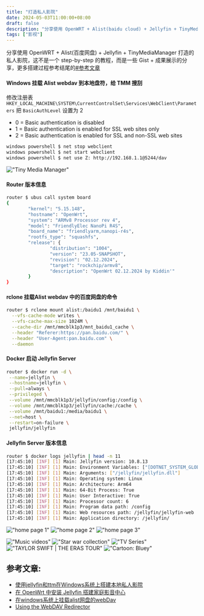 ```yaml
---
title: "打造私人影院"
date: 2024-05-03T11:00:00+08:00
draft: false
description: "分享使用 OpenWRT + Alist(baidu cloud) + Jellyfin + TinyMediaManager 打造的私人影院"
tags: ["影视"]
---
```


分享使用 OpenWRT + Alist(百度网盘) + Jellyfin + TinyMediaManager 打造的私人影院，这不是一个 step-by-step 的教程，而是一些 Gist + 成果展示的分享，更多搭建过程参考结尾的[#参考文章](#参考文章)

#### Windows 挂载 Alist webdav 到本地盘符，给 TMM 搜刮

修改注册表 `HKEY_LOCAL_MACHINE\SYSTEM\CurrentControlSet\Services\WebClient\Parameters` 把 `BasicAuthLevel` 设置为 2

- 0 = Basic authentication is disabled
- 1 = Basic authentication is enabled for SSL web sites only
- 2 = Basic authentication is enabled for SSL and non-SSL web sites	

```bash
windows powershell $ net stop webclient
windows powershell $ net start webclient
windows powershell $ net use Z: http://192.168.1.1@5244/dav
```

!["Tiny Media Manager"](./tiny-media-manager.png "Tiny Media Manager")

#### Router 版本信息
```bash
router $ ubus call system board
{
        "kernel": "5.15.148",
        "hostname": "OpenWrt",
        "system": "ARMv8 Processor rev 4",
        "model": "FriendlyElec NanoPi R4S",
        "board_name": "friendlyarm,nanopi-r4s",
        "rootfs_type": "squashfs",
        "release": {
                "distribution": "1004",
                "version": "23.05-SNAPSHOT",
                "revision": "02.12.2024",
                "target": "rockchip/armv8",
                "description": "OpenWrt 02.12.2024 by Kiddin'"
        }
}
```

#### rclone 挂载Alist webdav 中的百度网盘的命令
```bash
router $ rclone mount alist:/baidu1 /mnt/baidu1 \
  --vfs-cache-mode writes \
  --vfs-cache-max-size 1024M \
  --cache-dir /mnt/mmcblk1p3/mnt_baidu1_cache \
  --header "Referer:https://pan.baidu.com/" \
  --header "User-Agent:pan.baidu.com" \
  --daemon
```

#### Docker 启动 Jellyfin Server
```bash
router $ docker run -d \
 --name=jellyfin \
 --hostname=jellyfin \
 --pull=always \
 --privileged \
 --volume /mnt/mmcblk1p3/jellyfin/config:/config \
 --volume /mnt/mmcblk1p3/jellyfin/cache:/cache \
 --volume /mnt/baidu1:/media/baidu1 \
 --net=host \
 --restart=on-failure \
 jellyfin/jellyfin
```

#### Jellyfin Server 版本信息
```bash
router $ docker logs jellyfin | head -n 11 
[17:45:10] [INF] [1] Main: Jellyfin version: 10.8.13
[17:45:10] [INF] [1] Main: Environment Variables: ["[DOTNET_SYSTEM_GLOBALIZATION_INVARIANT, 1]", "[JELLYFIN_DATA_DIR, /config]", "[JELLYFIN_CACHE_DIR, /cache]", "[JELLYFIN_FFMPEG, /usr/lib/jellyfin-ffmpeg/ffmpeg]", "[JELLYFIN_LOG_DIR, /config/log]", "[JELLYFIN_WEB_DIR, /jellyfin/jellyfin-web]", "[JELLYFIN_CONFIG_DIR, /config/config]"]
[17:45:10] [INF] [1] Main: Arguments: ["/jellyfin/jellyfin.dll"]
[17:45:10] [INF] [1] Main: Operating system: Linux
[17:45:10] [INF] [1] Main: Architecture: Arm64
[17:45:10] [INF] [1] Main: 64-Bit Process: True
[17:45:10] [INF] [1] Main: User Interactive: True
[17:45:10] [INF] [1] Main: Processor count: 6
[17:45:10] [INF] [1] Main: Program data path: /config
[17:45:10] [INF] [1] Main: Web resources path: /jellyfin/jellyfin-web
[17:45:10] [INF] [1] Main: Application directory: /jellyfin/
```

!["home page 1"](./page1.png "home page 1")
!["home page 2"](./page2.png "home page 2")
!["home page 3"](./page3.png "home page 3")

!["Music videos"](./music-videos.png "Music videos")
!["Star war collection"](./star-war-collection.png "Star war collection")
!["TV Series"](./tv-series.png "TV Series")
!["TAYLOR SWIFT | THE ERAS TOUR"](./taylor-swift.png "TAYLOR SWIFT | THE ERAS TOUR")
!["Cartoon: Bluey"](./bluey.png "Cartoon: Bluey")

## 参考文章:
- [使用jellyfin和ttm在Windows系统上搭建本地私人影院](https://zhuanlan.zhihu.com/p/673925871)
- [在 OpenWrt 中安装 Jellyfin 搭建家庭影音中心](https://leovan.me/cn/2023/01/build-home-media-center-with-jellyfin-on-openwrt/)
- [在windows系统上挂载alist网盘的webDav](https://echo.xuchaoji.com/index.php/archives/400/)
- [Using the WebDAV Redirector](https://learn.microsoft.com/en-us/iis/publish/using-webdav/using-the-webdav-redirector)